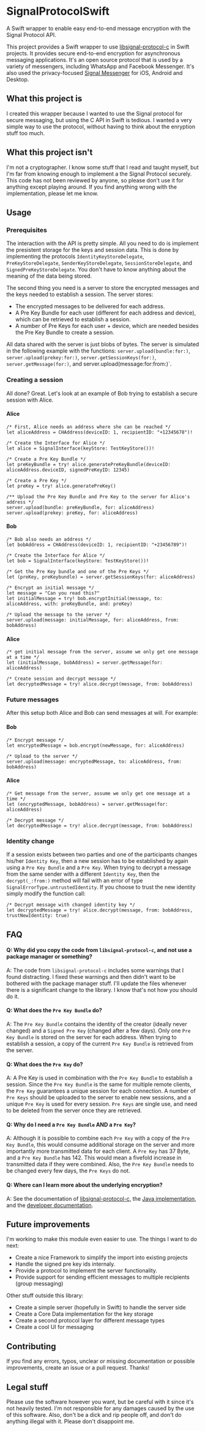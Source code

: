 # SignalProtocolSwift
A Swift wrapper to enable easy end-to-end message encryption with the Signal Protocol API.

This project provides a Swift wrapper to use [libsignal-protocol-c](https://github.com/WhisperSystems/libsignal-protocol-c) in Swift projects. It provides secure end-to-end encryption for asynchronous messaging applications. It's an open source protocol that is used by a variety of messengers, including WhatsApp and Facebook Messenger. It's also used the privacy-focused [Signal Messenger](https://signal.org) for iOS, Android and Desktop.

## What this project is

I created this wrapper because I wanted to use the Signal protocol for secure messaging, but using the C API in Swift is tedious. I wanted a very simple way to use the protocol, without having to think about the enryption stuff too much.

## What this project isn't

I'm not a cryptographer. I know some stuff that I read and taught myself, but I'm far from knowing enough to implement a the Signal Protocol securely. This code has not been reviewed by anyone, so please don't use it for anything except playing around. If you find anything wrong with the implementation, please let me know.

## Usage

### Prerequisites
The interaction with the API is pretty simple. All you need to do is implement the presistent storage for the keys and session data. This is done by implementing the protocols `IdentityKeyStoreDelegate`, `PreKeyStoreDelegate`, `SenderKeyStoreDelegate`, `SessionStoreDelegate`, and `SignedPreKeyStoreDelegate`. You don't have to know anything about the meaning of the data being stored.

The second thing you need is a server to store the encrypted messages and the keys needed to establish a session. The server stores:
- The encrypted messages to be delivered for each address.
- A Pre Key Bundle for each user (different for each address and device), which can be retrieved to establish a session.
- A number of Pre Keys for each user + device, which are needed besides the Pre Key Bundle to create a session.

All data shared with the server is just blobs of bytes. The server is simulated in the following example with the functions: `server.upload(bundle:for:)`, `server.upload(prekey:for:)`, `server.getSessionKeys(for:)`, `server.getMessage(for:)`, and server.upload(message:for:from:)`.

### Creating a session

All done? Great. Let's look at an example of Bob trying to establish a secure session with Alice.

#### Alice
```
/* First, Alice needs an address where she can be reached */
let aliceAddress = CHAddress(deviceID: 1, recipientID: "+12345678")!

/* Create the Interface for Alice */
let alice = SignalInterface(keyStore: TestKeyStore())!

/* Create a Pre Key Bundle */
let preKeyBundle = try! alice.generatePreKeyBundle(deviceID: aliceAddress.deviceID, signedPreKeyID: 12345)

/* Create a Pre Key */
let preKey = try! alice.generatePreKey()

/** Upload the Pre Key Bundle and Pre Key to the server for Alice's address */
server.upload(bundle: preKeyBundle, for: aliceAddress)
server.upload(prekey: preKey, for: aliceAddress)
```

#### Bob
```
/* Bob also needs an address */
let bobAddress = CHAddress(deviceID: 1, recipientID: "+23456789")!

/* Create the Interface for Alice */
let bob = SignalInterface(keyStore: TestKeyStore())!

/* Get the Pre Key bundle and one of the Pre Keys */
let (preKey, preKeybundle) = server.getSessionKeys(for: aliceAddress)

/* Encrypt an initial message */
let message = "Can you read this?"
let initialMessage = try! bob.encryptInitial(message, to: aliceAddress, with: preKeyBundle, and: preKey)

/* Upload the message to the server */
server.upload(message: initialMessage, for: aliceAddress, from: bobAddress)
```

#### Alice
```
/* get initial message from the server, assume we only get one message at a time */
let (initialMessage, bobAddress) = server.getMessage(for: aliceAddress)

/* Create session and decrypt message */
let decryptedMessage = try! alice.decrypt(message, from: bobAddress)
```

### Future messages

After this setup both Alice and Bob can send messages at will. For example:

#### Bob
```
/* Encrypt message */
let encryptedMessage = bob.encrypt(newMessage, for: aliceAddress)

/* Upload to the server */
server.upload(message: encryptedMessage, to: aliceAddress, from: bobAddress)
```

#### Alice
```
/* Get message from the server, assume we only get one message at a time */
let (encryptedMessage, bobAddress) = server.getMessage(for: aliceAddress)

/* Decrypt message */
let decryptedMessage = try! alice.decrypt(message, from: bobAddress)
```

### Identity change
If a session exists between two parties and one of the participants changes his/her `Identity Key`, then a new session has to be established by again using a `Pre Key Bundle` and a `Pre Key`. When trying to decrypt a message from the same sender with a different `Identity Key`, then the `decrypt(_:from:)` method will fail with an error of type `SignalErrorType.untrustedIdentity`. If you choose to trust the new identity simply modify the function call:

```
/* Decrypt message with changed identity key */
let decryptedMessage = try! alice.decrypt(message, from: bobAddress, trustNewIdentity: true)
```

## FAQ

#### Q: Why did you copy the code from `libsignal-protocol-c`, and not use a package manager or something?
A: The code from `libsignal-protocol-c` includes some warnings that I found distracting. I fixed these warnings and then didn't want to be bothered with the package manager stuff. I'll update the files whenever there is a significant change to the library. I know that's not how you should do it.
#### Q: What does the `Pre Key Bundle` do?
A: The `Pre Key Bundle` contains the identity of the creator (ideally never changed) and a `Signed Pre Key` (changed after a few days). Only one `Pre Key Bundle` is stored on the server for each address. When trying to establish a session, a copy of the current `Pre Key Bundle` is retrieved from the server.
#### Q: What does the `Pre Key` do?
A: A Pre Key is used in combination with the `Pre Key Bundle` to establish a session. Since the `Pre Key Bundle` is the same for multiple remote clients, the `Pre Key` guarantees a unique session for each connection. A number of `Pre Keys` should be uploaded to the server to enable new sessions, and a unique `Pre Key` is used for every session. `Pre Keys` are single use, and need to be deleted from the server once they are retrieved.
#### Q: Why do I need a `Pre Key Bundle` AND a `Pre Key`?
A: Although it is possible to combine each `Pre Key` with a copy of the `Pre Key Bundle`, this would consume additional storage on the server and more importantly more transmitted data for each client. A `Pre Key` has 37 Byte, and a `Pre Key Bundle` has 142. This would mean a fivefold increase in transmitted data if they were combined. Also, the `Pre Key Bundle` needs to be changed every few days, the `Pre Keys` do not.
#### Q: Where can I learn more about the underlying encryption?
A: See the documentation of [libsignal-protocol-c](https://github.com/WhisperSystems/libsignal-protocol-c), the [Java implementation](https://github.com/whispersystems/libsignal-protocol-java), and the [developer documentation](https://signal.org/docs/).

## Future improvements
I'm working to make this module even easier to use. The things I want to do next:
- Create a nice Framework to simplify the import into existing projects
- Handle the signed pre key ids internaly.
- Provide a protocol to implement the server functionality.
- Provide support for sending efficient messages to multiple recipients (group messaging)

Other stuff outside this library:
- Create a simple server (hopefully in Swift) to handle the server side
- Create a Core Data implementation for the key storage
- Create a second protocol layer for different message types
- Create a cool UI for messaging

## Contributing
If you find any errors, typos, unclear or missing documentation or possible improvements, create an issue or a pull request. Thanks!

## Legal stuff
Please use the software however you want, but be careful with it since it's not heavily tested. I'm not responsible for any damages caused by the use of this software. Also, don't be a dick and rip people off, and don't do anything illegal with it. Please don't disappoint me.

